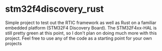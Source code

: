 # stm32f4discovery_rust

Simple project to test out the RTIC framework as well as Rust on a familiar embedded platform (STM32F4 Discovery Board). The STM32F4xx-HAL is still pretty green at this point, so I don't plan on doing much more with this project. Feel free to use any of the code as a starting point for your own projects
